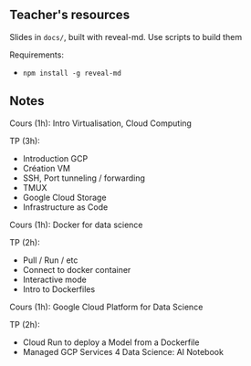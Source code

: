## Teacher's resources

Slides in `docs/`, built with reveal-md. Use scripts to build them

Requirements:

- `npm install -g reveal-md`

## Notes

Cours (1h): 
Intro Virtualisation, Cloud Computing

TP (3h):
- Introduction GCP
- Création VM
- SSH, Port tunneling / forwarding
- TMUX
- Google Cloud Storage
- Infrastructure as Code

Cours (1h):
Docker for data science

TP (2h):
- Pull / Run / etc
- Connect to docker container
- Interactive mode
- Intro to Dockerfiles

Cours (1h):
Google Cloud Platform for Data Science

TP (2h):
- Cloud Run to deploy a Model from a Dockerfile
- Managed GCP Services 4 Data Science: AI Notebook
